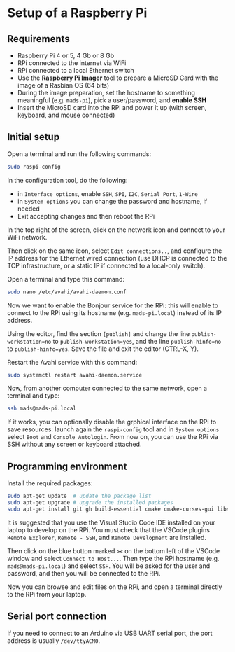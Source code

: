 # Setup of a Raspberry Pi

## Requirements

- Raspberry Pi 4 or 5, 4 Gb or 8 Gb
- RPi connected to the internet via WiFi
- RPi connected to a local Ethernet switch 
- Use the **Raspberry Pi Imager** tool to prepare a MicroSD Card with the image of a Rasbian OS (64 bits)
- During the image preparation, set the hostname to something meaningful (e.g. `mads-pi`), pick a user/password, and **enable SSH**
- Insert the MicroSD card into the RPi and power it up (with screen, keyboard, and mouse connected)

## Initial setup

Open a terminal and run the following commands:

```bash
sudo raspi-config
```

In the configuration tool, do the following:

* in `Interface options`, enable `SSH`, `SPI`, `I2C`, `Serial Port`, `1-Wire`
* in `System options` you can change the password and hostname, if needed
* Exit accepting changes and then reboot the RPi

In the top right of the screen, click on the network icon and connect to your WiFi network.

Then click on the same icon, select `Edit connections..`, and configure the IP address for the Ethernet wired connection (use DHCP is connected to the TCP infrastructure, or a static IP if connected to a local-only switch). 

Open a terminal and type this command:

```bash
sudo nano /etc/avahi/avahi-daemon.conf
```

Now we want to enable the Bonjour service for the RPi: this will enable to connect to the RPi using its hostname (e.g. `mads-pi.local`) instead of its IP address.

Using the editor, find the section `[publish]` and change the line `publish-workstation=no` to `publish-workstation=yes`, and the line `publish-hinfo=no` to `publish-hinfo=yes`. Save the file and exit the editor (CTRL-X, Y).

Restart the Avahi service with this command:

```bash
sudo systemctl restart avahi-daemon.service
```

Now, from another computer connected to the same network, open a terminal and type:

```bash
ssh mads@mads-pi.local
```

If it works, you can optionally disable the grphical interface on the RPi to save resources: launch again the `raspi-config` tool and in `System options` select `Boot` and `Console Autologin`. From now on, you can use the RPi via SSH without any screen or keyboard attached.

## Programming environment

Install the required packages:

```bash
sudo apt-get update  # update the package list
sudo apt-get upgrade # upgrade the installed packages
sudo apt-get install git gh build-essential cmake cmake-curses-gui libssl-dev libmosquitto-dev libmosquittopp-dev libcurl4-openssl-dev
```

It is suggested that you use the Visual Studio Code IDE installed on your laptop to develop on the RPi. You must check that the VSCode plugins `Remote Explorer`, `Remote - SSH`, and `Remote Development` are installed.

Then click on the blue button marked `><` on the bottom left of the VSCode window and select `Connect to Host...`. Then type the RPi hostname (e.g. `mads@mads-pi.local`) and select `SSH`. You will be asked for the user and password, and then you will be connected to the RPi.

Now you can browse and edit files on the RPi, and open a terminal directly to the RPi from your laptop.

## Serial port connection

If you need to connect to an Arduino via USB UART serial port, the port address is usually `/dev/ttyACM0`. 


